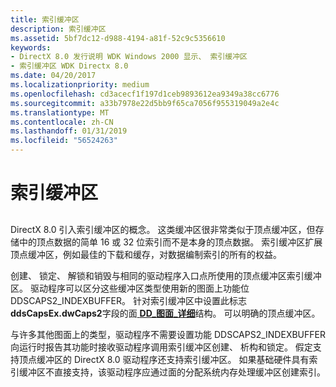 ```yaml
---
title: 索引缓冲区
description: 索引缓冲区
ms.assetid: 5bf7dc12-d988-4194-a81f-52c9c5356610
keywords:
- DirectX 8.0 发行说明 WDK Windows 2000 显示、 索引缓冲区
- 索引缓冲区 WDK Directx 8.0
ms.date: 04/20/2017
ms.localizationpriority: medium
ms.openlocfilehash: cd3acecf1f197d1ceb9893612ea9349a38cc6776
ms.sourcegitcommit: a33b7978e22d5bb9f65ca7056f955319049a2e4c
ms.translationtype: MT
ms.contentlocale: zh-CN
ms.lasthandoff: 01/31/2019
ms.locfileid: "56524263"
---
```

# <a name="index-buffers"></a>索引缓冲区


## <span id="ddk_index_buffers_gg"></span><span id="DDK_INDEX_BUFFERS_GG"></span>


DirectX 8.0 引入索引缓冲区的概念。 这类缓冲区很非常类似于顶点缓冲区，但存储中的顶点数据的简单 16 或 32 位索引而不是本身的顶点数据。 索引缓冲区扩展顶点缓冲区，例如最佳的下载和缓存，对数据编制索引的所有的权益。

创建、 锁定、 解锁和销毁与相同的驱动程序入口点所使用的顶点缓冲区索引缓冲区。 驱动程序可以区分这些缓冲区类型使用新的图面上功能位 DDSCAPS2\_INDEXBUFFER。 针对索引缓冲区中设置此标志**ddsCapsEx.dwCaps2**字段的面[ **DD\_图面\_详细**](https://msdn.microsoft.com/library/windows/hardware/ff551737)结构。 可以明确的顶点缓冲区。

与许多其他图面上的类型，驱动程序不需要设置功能 DDSCAPS2\_INDEXBUFFER 向运行时报告其功能时接收驱动程序调用索引缓冲区创建、 析构和锁定。 假定支持顶点缓冲区的 DirectX 8.0 驱动程序还支持索引缓冲区。 如果基础硬件具有索引缓冲区不直接支持，该驱动程序应通过面的分配系统内存处理缓冲区创建索引。

 

 





